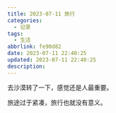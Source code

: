```yaml
---
title: 2023-07-11 旅行
categories:
  - 记录
tags:
  - 生活
abbrlink: fe90d82
date: 2023-07-11 22:40:25
updated: 2023-07-11 22:40:25
description:
---
```


去沙漠转了一下，感觉还是人最重要。

旅途过于紧凑，旅行也就没有意义。
